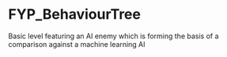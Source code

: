 # FYP_BehaviourTree
Basic level featuring an AI enemy which is forming the basis of a comparison against a machine learning AI
